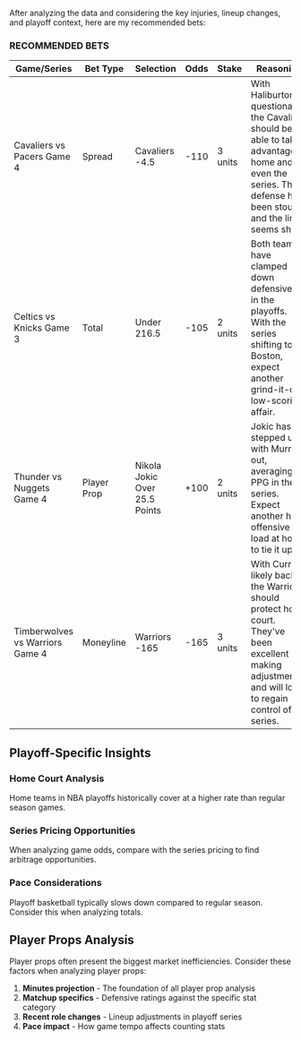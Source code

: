 After analyzing the data and considering the key injuries, lineup changes, and playoff context, here are my recommended bets:

### RECOMMENDED BETS

| Game/Series | Bet Type | Selection | Odds | Stake | Reasoning |
|-|-|-|-|-|-|
| Cavaliers vs Pacers Game 4 | Spread | Cavaliers -4.5 | -110 | 3 units | With Haliburton questionable, the Cavaliers should be able to take advantage at home and even the series. Their defense has been stout and the line seems short. |
| Celtics vs Knicks Game 3 | Total | Under 216.5 | -105 | 2 units | Both teams have clamped down defensively in the playoffs. With the series shifting to Boston, expect another grind-it-out, low-scoring affair. |
| Thunder vs Nuggets Game 4 | Player Prop | Nikola Jokic Over 25.5 Points | +100 | 2 units | Jokic has stepped up with Murray out, averaging 29 PPG in the series. Expect another huge offensive load at home to tie it up. |
| Timberwolves vs Warriors Game 4 | Moneyline | Warriors -165 | -165 | 3 units | With Curry likely back, the Warriors should protect home court. They've been excellent at making adjustments and will look to regain control of the series. |

## Playoff-Specific Insights

### Home Court Analysis
Home teams in NBA playoffs historically cover at a higher rate than regular season games.

### Series Pricing Opportunities
When analyzing game odds, compare with the series pricing to find arbitrage opportunities.

### Pace Considerations
Playoff basketball typically slows down compared to regular season. Consider this when analyzing totals.


## Player Props Analysis

Player props often present the biggest market inefficiencies. Consider these factors when analyzing player props:

1. **Minutes projection** - The foundation of all player prop analysis
2. **Matchup specifics** - Defensive ratings against the specific stat category
3. **Recent role changes** - Lineup adjustments in playoff series
4. **Pace impact** - How game tempo affects counting stats
